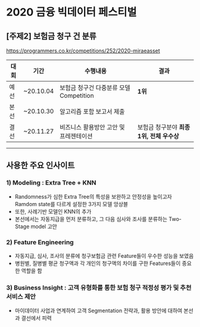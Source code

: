 # 2020 금융 빅데이터 페스티벌 
## [주제2] 보험금 청구 건 분류

https://programmers.co.kr/competitions/252/2020-miraeasset

|대회|기간|수행내용|결과|
|---|---|---------|-----|
|예선|~20.10.04|보험금 청구건 다중분류 모델 Competition| **1위** |
|본선|~20.10.30|알고리즘 포함 보고서 제출|    |
|결선|~20.11.27|비즈니스 활용방안 고안 및 프레젠테이션|보험금 청구분야 **최종 1위, 전체 우수상** |

------------------------------------

## 사용한 주요 인사이트 

### 1) Modeling : Extra Tree + KNN 

- Randomness가 심한 Extra Tree의 특성을 보완하고 안정성을 높이고자 Ramdom state를 다르게 설정한 3가지 모델 앙상블
- 또한, 사례기반 모델인 KNN의 추가
- 본선에서는 자동지급을 먼저 분류하고, 그 다음 심사와 조사를 분류하는 Two-Stage model 고안

### 2) Feature Engineering

- 자동지급, 심사, 조사의 분류에 청구보험금 관련 Feature들이 우수한 성능을 보였음
- 병원별, 질병별 평균 청구액과 각 개인의 청구액의 차이를 구한 Features들이 중요한 역할을 함


### 3) Business Insight : 고객 유형화를 통한 보험 청구 적정성 평가 및 추천 서비스 제안

- 마이데이터 사업과 연계하여 고객 Segmentation 전략과, 활용 방안에 대하여 본선과 결선에서 피력








